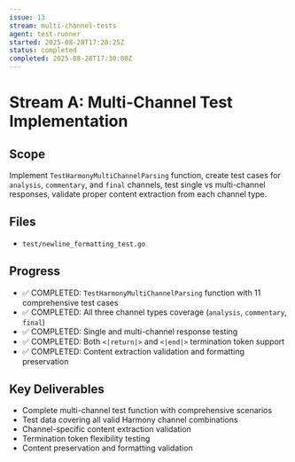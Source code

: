 ```yaml
---
issue: 13
stream: multi-channel-tests
agent: test-runner
started: 2025-08-28T17:28:25Z
status: completed
completed: 2025-08-28T17:30:00Z
---
```


# Stream A: Multi-Channel Test Implementation

## Scope
Implement `TestHarmonyMultiChannelParsing` function, create test cases for `analysis`, `commentary`, and `final` channels, test single vs multi-channel responses, validate proper content extraction from each channel type.

## Files
- `test/newline_formatting_test.go`

## Progress
- ✅ COMPLETED: `TestHarmonyMultiChannelParsing` function with 11 comprehensive test cases
- ✅ COMPLETED: All three channel types coverage (`analysis`, `commentary`, `final`)
- ✅ COMPLETED: Single and multi-channel response testing
- ✅ COMPLETED: Both `<|return|>` and `<|end|>` termination token support
- ✅ COMPLETED: Content extraction validation and formatting preservation

## Key Deliverables
- Complete multi-channel test function with comprehensive scenarios
- Test data covering all valid Harmony channel combinations  
- Channel-specific content extraction validation
- Termination token flexibility testing
- Content preservation and formatting validation